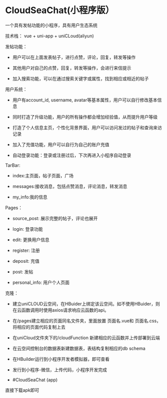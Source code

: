 # CloudSeaChat(小程序版）
一个具有发帖功能的小程序，具有用户生态系统

技术栈： vue + uni-app + uniCLoud(aliyun)

发帖功能：
- 用户可以在上面发表帖子，进行点赞，评论，回复，转发等操作

- 其他用户对自己的点赞，回复，转发等操作，会进行来信提示

- 加入搜索功能，可以在通过搜索关键字或属性，找到相应或相近的帖子
  
用户系统：
- 用户有account_id, username, avatar等基本属性，用户可以自行修改基本信息

- 同时打造了升级功能，用户的所有操作都会增加经验值，从而提升用户等级

- 打造了个人信息主页，个性化背景界面，用户可以访问发过的帖子和查询来访记录

- 加入了充值功能，用户可以自行为自己的账户充值

- 自动登录功能：登录或注册过后，下次再进入小程序自动登录

TarBar:

- index:主页面，帖子页面，广场

- messages:接收消息，包括点赞消息，评论消息，转发消息

- my_info:我的信息

Pages：

- source_post:  展示完整的帖子，评论也展开

- login:  登录功能

- edit:  更换用户信息

- register:  注册

- deposit:  充值

- post:  发帖

- personal_info: 用户个人页面



克隆：

- 建立uniCLOUD云空间，在HBuider上绑定该云空间。如不使用HBuider，则在云函数调用时使用axios请求响应云函数的api。

- 在/pages建立相应的页面同名文件夹，里面放置 页面名.vue和 页面名.css，将相应的页面代码复制上去

- 在uniCloud文件夹下的/cloudFunction 新建相应的云函数并上传部署到云端

- 在云空间控制台的数据表新建数据表，表结构复制相应的db schema

- 在HBuilder运行到小程序开发者模拟器，即可查看

- 发行到小程序-微信，上传代码，小程序开发完成



- #CloudSeaChat (app)

直接下载apk即可
